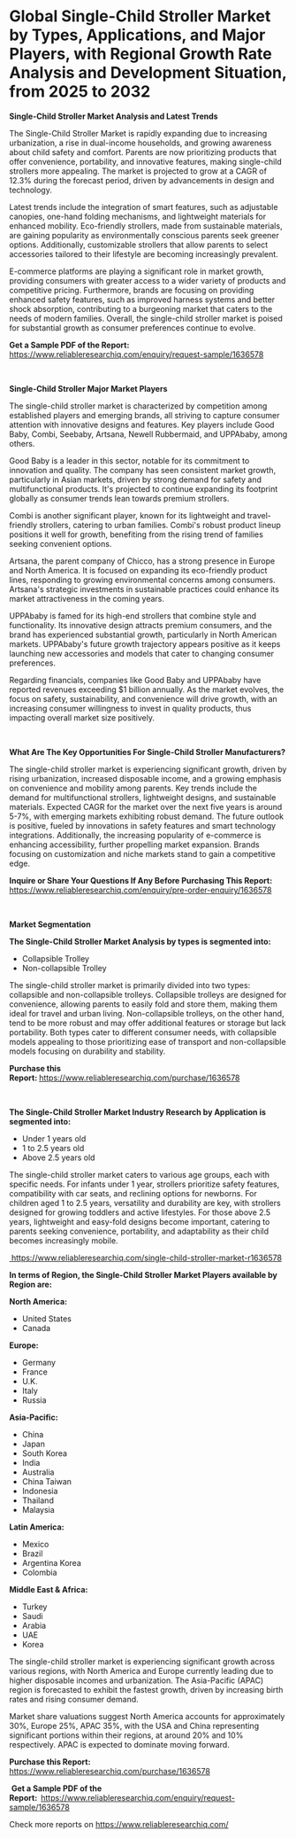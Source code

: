 <p><h1>Global Single-Child Stroller Market by Types, Applications, and Major Players, with Regional Growth Rate Analysis and Development Situation, from 2025 to 2032</h1></p><p><strong>Single-Child Stroller Market Analysis and Latest Trends</strong></p>
<p><p>The Single-Child Stroller Market is rapidly expanding due to increasing urbanization, a rise in dual-income households, and growing awareness about child safety and comfort. Parents are now prioritizing products that offer convenience, portability, and innovative features, making single-child strollers more appealing. The market is projected to grow at a CAGR of 12.3% during the forecast period, driven by advancements in design and technology.</p><p>Latest trends include the integration of smart features, such as adjustable canopies, one-hand folding mechanisms, and lightweight materials for enhanced mobility. Eco-friendly strollers, made from sustainable materials, are gaining popularity as environmentally conscious parents seek greener options. Additionally, customizable strollers that allow parents to select accessories tailored to their lifestyle are becoming increasingly prevalent.</p><p>E-commerce platforms are playing a significant role in market growth, providing consumers with greater access to a wider variety of products and competitive pricing. Furthermore, brands are focusing on providing enhanced safety features, such as improved harness systems and better shock absorption, contributing to a burgeoning market that caters to the needs of modern families. Overall, the single-child stroller market is poised for substantial growth as consumer preferences continue to evolve.</p></p>
<p><strong>Get a Sample PDF of the Report:&nbsp;</strong> <a href="https://www.reliableresearchiq.com/enquiry/request-sample/1636578?utm_campaign=3085&utm_medium=2&utm_source=Github&utm_content=ia&utm_term=23032025&utm_id=single-child-stroller">https://www.reliableresearchiq.com/enquiry/request-sample/1636578</a></p>
<p>&nbsp;</p>
<p><strong>Single-Child Stroller Major Market Players</strong></p>
<p><p>The single-child stroller market is characterized by competition among established players and emerging brands, all striving to capture consumer attention with innovative designs and features. Key players include Good Baby, Combi, Seebaby, Artsana, Newell Rubbermaid, and UPPAbaby, among others.</p><p>Good Baby is a leader in this sector, notable for its commitment to innovation and quality. The company has seen consistent market growth, particularly in Asian markets, driven by strong demand for safety and multifunctional products. It's projected to continue expanding its footprint globally as consumer trends lean towards premium strollers.</p><p>Combi is another significant player, known for its lightweight and travel-friendly strollers, catering to urban families. Combi's robust product lineup positions it well for growth, benefiting from the rising trend of families seeking convenient options. </p><p>Artsana, the parent company of Chicco, has a strong presence in Europe and North America. It is focused on expanding its eco-friendly product lines, responding to growing environmental concerns among consumers. Artsana's strategic investments in sustainable practices could enhance its market attractiveness in the coming years.</p><p>UPPAbaby is famed for its high-end strollers that combine style and functionality. Its innovative design attracts premium consumers, and the brand has experienced substantial growth, particularly in North American markets. UPPAbaby's future growth trajectory appears positive as it keeps launching new accessories and models that cater to changing consumer preferences.</p><p>Regarding financials, companies like Good Baby and UPPAbaby have reported revenues exceeding $1 billion annually. As the market evolves, the focus on safety, sustainability, and convenience will drive growth, with an increasing consumer willingness to invest in quality products, thus impacting overall market size positively.</p></p>
<p>&nbsp;</p>
<p><strong>What Are The Key Opportunities For Single-Child Stroller Manufacturers?</strong></p>
<p><p>The single-child stroller market is experiencing significant growth, driven by rising urbanization, increased disposable income, and a growing emphasis on convenience and mobility among parents. Key trends include the demand for multifunctional strollers, lightweight designs, and sustainable materials. Expected CAGR for the market over the next five years is around 5-7%, with emerging markets exhibiting robust demand. The future outlook is positive, fueled by innovations in safety features and smart technology integrations. Additionally, the increasing popularity of e-commerce is enhancing accessibility, further propelling market expansion. Brands focusing on customization and niche markets stand to gain a competitive edge.</p></p>
<p><strong>Inquire or Share Your Questions If Any Before Purchasing This Report:</strong> <a href="https://www.reliableresearchiq.com/enquiry/pre-order-enquiry/1636578?utm_campaign=3085&utm_medium=2&utm_source=Github&utm_content=ia&utm_term=23032025&utm_id=single-child-stroller">https://www.reliableresearchiq.com/enquiry/pre-order-enquiry/1636578</a></p>
<p>&nbsp;</p>
<p><strong>Market Segmentation</strong></p>
<p><strong>The Single-Child Stroller Market Analysis by types is segmented into:</strong></p>
<p><ul><li>Collapsible Trolley</li><li>Non-collapsible Trolley</li></ul></p>
<p><p>The single-child stroller market is primarily divided into two types: collapsible and non-collapsible trolleys. Collapsible trolleys are designed for convenience, allowing parents to easily fold and store them, making them ideal for travel and urban living. Non-collapsible trolleys, on the other hand, tend to be more robust and may offer additional features or storage but lack portability. Both types cater to different consumer needs, with collapsible models appealing to those prioritizing ease of transport and non-collapsible models focusing on durability and stability.</p></p>
<p><strong>Purchase this Report:&nbsp;</strong><a href="https://www.reliableresearchiq.com/purchase/1636578?utm_campaign=3085&utm_medium=2&utm_source=Github&utm_content=ia&utm_term=23032025&utm_id=single-child-stroller">https://www.reliableresearchiq.com/purchase/1636578</a></p>
<p>&nbsp;</p>
<p><strong>The Single-Child Stroller Market Industry Research by Application is segmented into:</strong></p>
<p><ul><li>Under 1 years old</li><li>1 to 2.5 years old</li><li>Above 2.5 years old</li></ul></p>
<p><p>The single-child stroller market caters to various age groups, each with specific needs. For infants under 1 year, strollers prioritize safety features, compatibility with car seats, and reclining options for newborns. For children aged 1 to 2.5 years, versatility and durability are key, with strollers designed for growing toddlers and active lifestyles. For those above 2.5 years, lightweight and easy-fold designs become important, catering to parents seeking convenience, portability, and adaptability as their child becomes increasingly mobile.</p></p>
<p><a href="https://www.reliableresearchiq.com/single-child-stroller-market-r1636578?utm_campaign=3085&utm_medium=2&utm_source=Github&utm_content=ia&utm_term=23032025&utm_id=single-child-stroller">&nbsp;https://www.reliableresearchiq.com/single-child-stroller-market-r1636578</a></p>
<p><strong>In terms of Region, the Single-Child Stroller Market Players available by Region are:</strong></p>
<p>
    <p> <strong> North America: </strong>
        <ul>
            <li>United States</li>
            <li>Canada</li>
        </ul>
        </p> 
    <p> <strong> Europe: </strong>
        <ul>
            <li>Germany</li>
            <li>France</li>
            <li>U.K.</li>
            <li>Italy</li>
            <li>Russia</li>
        </ul>
        </p> 
    <p> <strong> Asia-Pacific: </strong>
        <ul>
            <li>China</li>
            <li>Japan</li>
            <li>South Korea</li>
            <li>India</li>
            <li>Australia</li>
            <li>China Taiwan</li>
            <li>Indonesia</li>
            <li>Thailand</li>
            <li>Malaysia</li>
        </ul>
        </p> 
    <p> <strong> Latin America: </strong>
        <ul>
            <li>Mexico</li>
            <li>Brazil</li>
            <li>Argentina Korea</li>
            <li>Colombia</li>
        </ul>
        </p> 
    <p> <strong> Middle East & Africa: </strong>
        <ul>
            <li>Turkey</li>
            <li>Saudi</li>
            <li>Arabia</li>
            <li>UAE</li>
            <li>Korea</li>
        </ul>
    </p>
    </p>
<p><p>The single-child stroller market is experiencing significant growth across various regions, with North America and Europe currently leading due to higher disposable incomes and urbanization. The Asia-Pacific (APAC) region is forecasted to exhibit the fastest growth, driven by increasing birth rates and rising consumer demand. </p><p>Market share valuations suggest North America accounts for approximately 30%, Europe 25%, APAC 35%, with the USA and China representing significant portions within their regions, at around 20% and 10% respectively. APAC is expected to dominate moving forward.</p></p>
<p><strong>Purchase this Report: </strong><a href="https://www.reliableresearchiq.com/purchase/1636578?utm_campaign=3085&utm_medium=2&utm_source=Github&utm_content=ia&utm_term=23032025&utm_id=single-child-stroller">https://www.reliableresearchiq.com/purchase/1636578</a></p>
<p>&nbsp;<strong>Get a Sample PDF of the Report:&nbsp;&nbsp;</strong><a href="https://www.reliableresearchiq.com/enquiry/request-sample/1636578?utm_campaign=3085&utm_medium=2&utm_source=Github&utm_content=ia&utm_term=23032025&utm_id=single-child-stroller">https://www.reliableresearchiq.com/enquiry/request-sample/1636578</a></p>
<p><strong></strong></p>
<p>Check more reports on <a href="https://www.reliableresearchiq.com/?utm_campaign=3085&utm_medium=2&utm_source=Github&utm_content=ia&utm_term=23032025&utm_id=single-child-stroller">https://www.reliableresearchiq.com/</a></p>